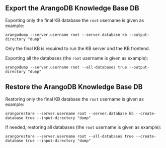 ## Export the ArangoDB Knowledge Base DB

Exporting only the final KB database the `root` username is given as example: 

```console
arangodump --server.username root --server.database kb --output-directory "dump"
```

Only the final KB is required to run the KB server and the KB frontend. 

Exporting all the databases (the `root` username is given as example):

```console
arangodump --server.username root --all-databases true --output-directory "dump"
```

## Restore the ArangoDB Knowledge Base DB

Restoring only the final KB database the `root` username is given as example: 

```console
arangorestore --server.username root --server.database kb --create-database true --input-directory "dump"
```

If needed, restoring all databases (the `root` username is given as example):

```console
arangorestore --server.username root --all-databases true --create-database true --input-directory "dump"
```
